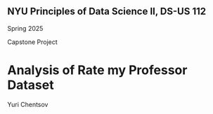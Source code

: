 ## NYU Principles of Data Science II, DS-US 112

Spring 2025

Capstone Project

# Analysis of Rate my Professor Dataset

Yuri Chentsov
